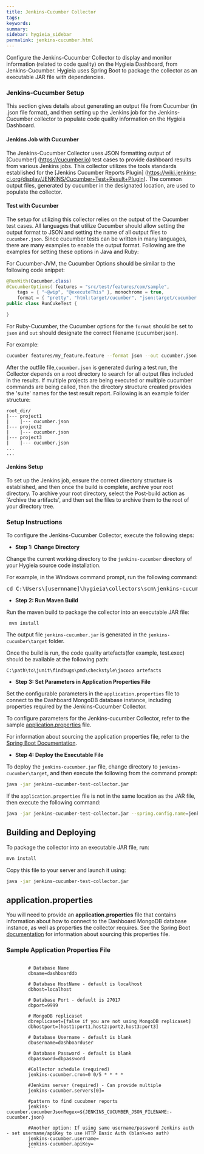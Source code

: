 ```yaml
---
title: Jenkins-Cucumber Collector
tags:
keywords:
summary:
sidebar: hygieia_sidebar
permalink: jenkins-cucumber.html
---
```


Configure the Jenkins-Cucumber Collector to display and monitor information (related to code quality) on the Hygieia Dashboard, from Jenkins-Cucumber. Hygieia uses Spring Boot to package the collector as an executable JAR file with dependencies.

### Jenkins-Cucumber Setup

This section gives details about generating an output file from Cucumber (in .json file format), and then setting up the Jenkins job for the Jenkins-Cucumber collector to populate code quality information on the Hygieia Dashboard.

#### Jenkins Job with Cucumber

The Jenkins-Cucumber Collector uses JSON formatting output of [Cucumber] (https://cucumber.io) test cases to provide dashboard results from various Jenkins jobs. This collector utilizes the tools standards established for the [Jenkins Cucumber Reports Plugin] (https://wiki.jenkins-ci.org/display/JENKINS/Cucumber+Test+Result+Plugin). The common output files, generated by cucumber in the designated location, are used to populate the collector.

#### Test with Cucumber

The setup for utilizing this collector relies on the output of the Cucumber test cases. All languages that utilize Cucumber should allow setting the output format to JSON and setting the name of all output files to `cucumber.json`. Since cucumber tests can be written in many languages, there are many examples to enable the output format. Following are the examples for setting these options in Java and Ruby:

For Cucumber-JVM, the Cucumber Options should be similar to the following code snippet:
```java
@RunWith(Cucumber.class)
@CucumberOptions( features = "src/test/features/com/sample",
    tags = { "~@wip", "@executeThis" }, monochrome = true,
    format = { "pretty", "html:target/cucumber", "json:target/cucumber.json" } )
public class RunCukeTest {

}
```

For Ruby-Cucumber, the Cucumber options for the `format` should be set to `json` and `out` should designate the correct filename (cucumber.json).

For example:
```bash
cucumber features/my_feature.feature --format json --out cucumber.json
```

After the outfile file,`cucumber.json` is generated during a test run, the Collector depends on a root directory to search for all output files included in the results. If multiple projects are being executed or multiple cucumber commands are being called, then the directory structure created provides the 'suite' names for the test result report. Following is an example folder structure:

```
root_dir/
|--- project1
|    |--- cucumber.json
|--- project2
|    |--- cucumber.json
|--- project3
|    |--- cucumber.json
...
...
```

#### Jenkins Setup

To set up the Jenkins job, ensure the correct directory structure is established, and then once the build is complete, archive your root directory. 
To archive your root directory, select the Post-build action as 'Archive the artifacts', and then set the files to archive them to the root of your directory tree.


### Setup Instructions

To configure the Jenkins-Cucumber Collector, execute the following steps:

*   **Step 1: Change Directory**

Change the current working directory to the `jenkins-cucumber` directory of your Hygieia source code installation.

For example, in the Windows command prompt, run the following command:

<pre code="">cd C:\Users\[usernname]\hygieia\collectors\scm\jenkins-cucumber</pre>

*   **Step 2: Run Maven Build**

Run the maven build to package the collector into an executable JAR file:

```
 mvn install
```

The output file `jenkins-cucumber.jar` is generated in the `jenkins-cucumber\target` folder.

Once the build is run, the code quality artefacts(for example, test.exec) should be available at the following path:
```
C:\path\to\junit\findbugs\pmd\checkstyle\jacoco artefacts
```

*   **Step 3: Set Parameters in Application Properties File**

Set the configurable parameters in the `application.properties` file to connect to the Dashboard MongoDB database instance, including properties required by the Jenkins-Cucumber Collector.

To configure parameters for the Jenkins-cucumber Collector, refer to the sample [application.properties](#sample_application_properties_file) file.

For information about sourcing the application properties file, refer to the [Spring Boot Documentation](http://docs.spring.io/spring-boot/docs/current-SNAPSHOT/reference/htmlsingle/#boot-features-external-config-application-property-files).

*   **Step 4: Deploy the Executable File**

To deploy the `jenkins-cucumber.jar` file, change directory to `jenkins-cucumber\target`, and then execute the following from the command prompt:

```bash
java -jar jenkins-cucumber-test-collector.jar
```

If the `application.properties` file is not in the same location as the JAR file, then execute the following command:
```bash
java -jar jenkins-cucumber-test-collector.jar --spring.config.name=jenkins-cucumber-test-collector --spring.config.location=[path to application.properties file]
```

## Building and Deploying

To package the collector into an executable JAR file, run:
```bash
mvn install
```

Copy this file to your server and launch it using:
```bash
java -jar jenkins-cucumber-test-collector.jar
```

## application.properties

You will need to provide an **application.properties** file that contains information about how to connect to the Dashboard MongoDB database instance, as well as properties the collector requires. See the Spring Boot [documentation](http://docs.spring.io/spring-boot/docs/current-SNAPSHOT/reference/htmlsingle/#boot-features-external-config-application-property-files) for information about sourcing this properties file.

### Sample Application Properties File

```properties

		# Database Name
		dbname=dashboarddb

		# Database HostName - default is localhost
		dbhost=localhost

		# Database Port - default is 27017
		dbport=9999

		# MongoDB replicaset
		dbreplicaset=[false if you are not using MongoDB replicaset]
		dbhostport=[host1:port1,host2:port2,host3:port3]

		# Database Username - default is blank
		dbusername=dashboarduser

		# Database Password - default is blank
		dbpassword=dbpassword

		#Collector schedule (required)
		jenkins-cucumber.cron=0 0/5 * * * *

		#Jenkins server (required) - Can provide multiple
		jenkins-cucumber.servers[0]=

		#pattern to find cucubmer reports
		jenkins-cucumber.cucumberJsonRegex=${JENKINS_CUCUMBER_JSON_FILENAME:-cucumber.json}

		#Another option: If using same username/password Jenkins auth - set username/apiKey to use HTTP Basic Auth (blank=no auth)
		jenkins-cucumber.username=
		jenkins-cucumber.apiKey=
		```

